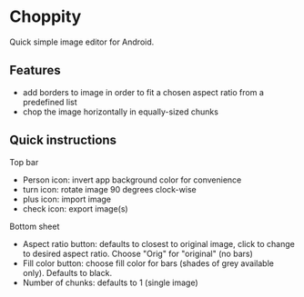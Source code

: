 Choppity
========

Quick simple image editor for Android.

Features
--------

 * add borders to image in order to fit a chosen aspect ratio from a predefined list
 * chop the image horizontally in equally-sized chunks

Quick instructions
------------------

Top bar

 * Person icon: invert app background color for convenience
 * turn icon: rotate image 90 degrees clock-wise
 * plus icon: import image
 * check icon: export image(s)

Bottom sheet

 * Aspect ratio button: defaults to closest to original image, click to change to desired aspect ratio. Choose "Orig" for "original" (no bars)
 * Fill color button: choose fill color for bars (shades of grey available only). Defaults to black.
 * Number of chunks: defaults to 1 (single image)

 